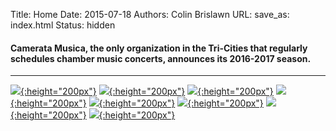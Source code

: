 Title: Home 
Date: 2015-07-18
Authors: Colin Brislawn
URL:
save_as: index.html 
Status: hidden

<!-- # Chamber Music for the Tri-Cities -->

#### Camerata Musica, the only organization in the Tri-Cities that regularly schedules chamber music concerts, announces its 2016-2017 season.

---

[![ ]({filename}/images/2016-2017/BaltimoreConsort400.jpg){:height="200px"}]({filename}/2016-2017/BaltimoreConsort.md)
[![ ]({filename}/images/2016-2017/the-vienna-piano-trio400.jpg){:height="200px"}]({filename}/2016-2017/ViennaPianoTrio.md)
[![ ]({filename}/images/2016-2017/the-los-angeles-cello-quartet400.jpg){:height="200px"}]({filename}/2016-2017/LosAngelesCelloQuartet.md)
[![ ]({filename}/images/2016-2017/the-byrd-ensemble400.jpg){:height="200px"}]({filename}/2016-2017/ByrdEnsemble.md)
[![ ]({filename}/images/2016-2017/the-telegraph-quartet400.jpg){:height="200px"}]({filename}/2016-2017/TelegraphQuartet.md)
[![ ]({filename}/images/2016-2017/adaskin-trio-with-tom-gallant400.jpg){:height="200px"}]({filename}/2016-2017/AdaskinTrio.md)
[![ ]({filename}/images/2016-2017/cotiklin-duo400.jpg){:height="200px"}]({filename}/2016-2017/Cotik-Lin.md)
[![ ]({filename}/images/2016-2017/YoungArtists400.jpg){:height="200px"}]({filename}/2016-2017/YoungArtists.md)
